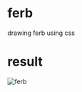           
# ferb
drawing ferb using css

# result
<img src="https://i.imgur.com/e7u5pcH.png" alt="ferb">

